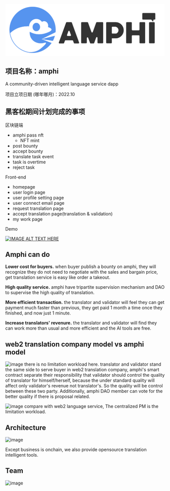![image](https://github.com/Amphi-lab/hackathon-2022-winter-1/blob/main/teams/16-Amphi/Docs/frog-logo_light.png)

## 项目名称：amphi
A community-driven intelligent language service dapp

项目立项日期 (哪年哪月)：2022.10

## 黑客松期间计划完成的事项

区块链端
* amphi pass nft
    *  NFT mint
* post bounty
* accept bounty
* translate task event
* task is overtime
* reject task

Front-end
* homepage
* user login page
* user profile setting page
* user connect email page
* request translation page
* accept translation page(translation & validation)
* my work page 


Demo
  
[![IMAGE ALT TEXT HERE](https://img.youtube.com/vi/wE-10IMH4Qk/0.jpg)](https://www.youtube.com/watch?v=wE-10IMH4Qk)


## Amphi can do
**Lower cost for buyers.** when buyer publish a bounty on amphi, they will recognize they do not need to negotiate with the sales and bargain price, get translation service is easy like order a takeout.

**High quality service.** amphi have tripartite supervision mechanism and DAO to supervise the high quality of translation.

**More efficient transaction.** the translator and validator will feel they can get payment much faster than previous, they get paid 1 month a time once they finished, and now just 1 minute.

**Increase translators' revenure.** the translator and validator will find they can work more than usual and more efficient  and the AI tools are free.

## web2 translation company model vs amphi model

![image](https://github.com/Amphi-lab/hackathon-2022-winter/blob/main/teams/16-Amphi/Doc/%E5%9B%BE%E7%89%876.png)
there is no limitation workload here. translator and validator stand the same side to serve buyer in web2 translation company, amphi's smart contract separate their responsibility that validator should control the quality of translator for  himself/herself, because the under standard quality will affect only validator's revenue not translator's. So the quality will be control between these two party. Additionally, amphi DAO member can vote for the better quality if there is proposal related.

![image](https://github.com/Amphi-lab/hackathon-2022-winter/blob/main/teams/16-Amphi/Doc/%E5%9B%BE%E7%89%877.png)
compare with web2 language service, The centralized PM is the limitation workload.

## Architecture 

![image](https://github.com/Amphi-lab/hackathon-2022-winter/blob/main/teams/16-Amphi/Doc/%E5%9B%BE%E7%89%875.png)

Except business is onchain, we also provide opensource translation intelligent tools.



## Team
![image](https://github.com/Amphi-lab/hackathon-2022-winter/blob/main/teams/16-Amphi/Doc/Team%20pic.png)


